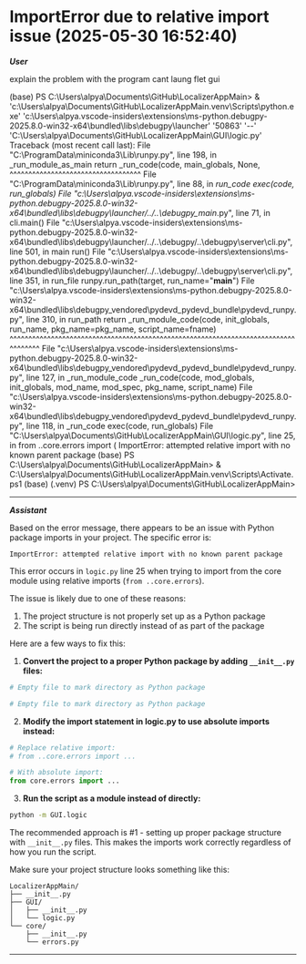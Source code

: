 <!-- Generated by SpecStory -->

# ImportError due to relative import issue (2025-05-30 16:52:40)

_**User**_

explain the problem with the program
cant laung flet gui

(base) PS C:\Users\alpya\Documents\GitHub\LocalizerAppMain>  & 'c:\Users\alpya\Documents\GitHub\LocalizerAppMain\.venv\Scripts\python.exe' 'c:\Users\alpya\.vscode-insiders\extensions\ms-python.debugpy-2025.8.0-win32-x64\bundled\libs\debugpy\launcher' '50863' '--' 'C:\Users\alpya\Documents\GitHub\LocalizerAppMain\GUI\logic.py' 
Traceback (most recent call last):
  File "C:\ProgramData\miniconda3\Lib\runpy.py", line 198, in _run_module_as_main
    return _run_code(code, main_globals, None,
           ^^^^^^^^^^^^^^^^^^^^^^^^^^^^^^^^^^^
  File "C:\ProgramData\miniconda3\Lib\runpy.py", line 88, in _run_code
    exec(code, run_globals)
  File "c:\Users\alpya\.vscode-insiders\extensions\ms-python.debugpy-2025.8.0-win32-x64\bundled\libs\debugpy\launcher/../..\debugpy\__main__.py", line 71, in <module>
    cli.main()
  File "c:\Users\alpya\.vscode-insiders\extensions\ms-python.debugpy-2025.8.0-win32-x64\bundled\libs\debugpy\launcher/../..\debugpy/..\debugpy\server\cli.py", line 501, in main
    run()
  File "c:\Users\alpya\.vscode-insiders\extensions\ms-python.debugpy-2025.8.0-win32-x64\bundled\libs\debugpy\launcher/../..\debugpy/..\debugpy\server\cli.py", line 351, in run_file
    runpy.run_path(target, run_name="__main__")
  File "c:\Users\alpya\.vscode-insiders\extensions\ms-python.debugpy-2025.8.0-win32-x64\bundled\libs\debugpy\_vendored\pydevd\_pydevd_bundle\pydevd_runpy.py", line 310, in run_path
    return _run_module_code(code, init_globals, run_name, pkg_name=pkg_name, script_name=fname)
           ^^^^^^^^^^^^^^^^^^^^^^^^^^^^^^^^^^^^^^^^^^^^^^^^^^^^^^^^^^^^^^^^^^^^^^^^^^^^^^^^^^^^
  File "c:\Users\alpya\.vscode-insiders\extensions\ms-python.debugpy-2025.8.0-win32-x64\bundled\libs\debugpy\_vendored\pydevd\_pydevd_bundle\pydevd_runpy.py", line 127, in _run_module_code
    _run_code(code, mod_globals, init_globals, mod_name, mod_spec, pkg_name, script_name)
  File "c:\Users\alpya\.vscode-insiders\extensions\ms-python.debugpy-2025.8.0-win32-x64\bundled\libs\debugpy\_vendored\pydevd\_pydevd_bundle\pydevd_runpy.py", line 118, in _run_code
    exec(code, run_globals)
  File "C:\Users\alpya\Documents\GitHub\LocalizerAppMain\GUI\logic.py", line 25, in <module>
    from ..core.errors import (
ImportError: attempted relative import with no known parent package
(base) PS C:\Users\alpya\Documents\GitHub\LocalizerAppMain> & C:\Users\alpya\Documents\GitHub\LocalizerAppMain\.venv\Scripts\Activate.ps1
(base) (.venv) PS C:\Users\alpya\Documents\GitHub\LocalizerAppMain> 

---

_**Assistant**_

Based on the error message, there appears to be an issue with Python package imports in your project. The specific error is:

```
ImportError: attempted relative import with no known parent package
```

This error occurs in `logic.py` line 25 when trying to import from the core module using relative imports (`from ..core.errors`).

The issue is likely due to one of these reasons:

1. The project structure is not properly set up as a Python package
2. The script is being run directly instead of as part of the package

Here are a few ways to fix this:

1. **Convert the project to a proper Python package by adding `__init__.py` files:**

````python
# Empty file to mark directory as Python package
````

````python
# Empty file to mark directory as Python package
````

2. **Modify the import statement in logic.py to use absolute imports instead:**

````python
# Replace relative import:
# from ..core.errors import ...

# With absolute import:
from core.errors import ...
````

3. **Run the script as a module instead of directly:**
```bash
python -m GUI.logic
```

The recommended approach is #1 - setting up proper package structure with `__init__.py` files. This makes the imports work correctly regardless of how you run the script.

Make sure your project structure looks something like this:
```
LocalizerAppMain/
├── __init__.py
├── GUI/
│   ├── __init__.py
│   └── logic.py
└── core/
    ├── __init__.py
    └── errors.py
```

---


